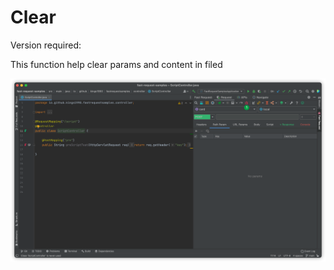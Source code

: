 # Clear

Version required: <Badge text="2022.2.6" />

This function help clear params and content in filed

![clear](../../../.vuepress/public/img/2022.2.6/clear.png)
